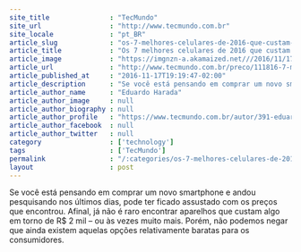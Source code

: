 ```yaml
---
site_title               : "TecMundo"
site_url                 : "http://www.tecmundo.com.br"
site_locale              : "pt_BR"
article_slug             : "os-7-melhores-celulares-de-2016-que-custam-menos-de-rs-1-mil"
article_title            : "Os 7 melhores celulares de 2016 que custam menos de R$ 1 mil"
article_image            : "https://imgnzn-a.akamaized.net///2016/11/17/17181839130141-t1200x480.jpg"
article_url              : "http://www.tecmundo.com.br/preco/111816-7-melhores-celulares-2016-comprar-custam-r-1-mil.htm"
article_published_at     : "2016-11-17T19:19:47-02:00"
article_description      : "Se você está pensando em comprar um novo smartphone e andou pesquisando nos últimos dias, pode ter ficado assustado com os preços que encontrou. Afinal, já não é raro encontrar aparelhos que custam algo em torno de R$ 2 mil – ou às vezes muito mais. Porém, não podemos negar que ainda existem aquelas opções relativamente baratas para os consumidores."
article_author_name      : "Eduardo Harada"
article_author_image     : null
article_author_biography : null
article_author_profile   : "https://www.tecmundo.com.br/autor/391-eduardo-harada/"
article_author_facebook  : null
article_author_twitter   : null
category                 : ['technology']
tags                     : ['TecMundo']
permalink                : "/:categories/os-7-melhores-celulares-de-2016-que-custam-menos-de-rs-1-mil/"
layout                   : post
---
```


Se você está pensando em comprar um novo smartphone e andou pesquisando nos últimos dias, pode ter ficado assustado com os preços que encontrou. Afinal, já não é raro encontrar aparelhos que custam algo em torno de R$ 2 mil – ou às vezes muito mais. Porém, não podemos negar que ainda existem aquelas opções relativamente baratas para os consumidores.
